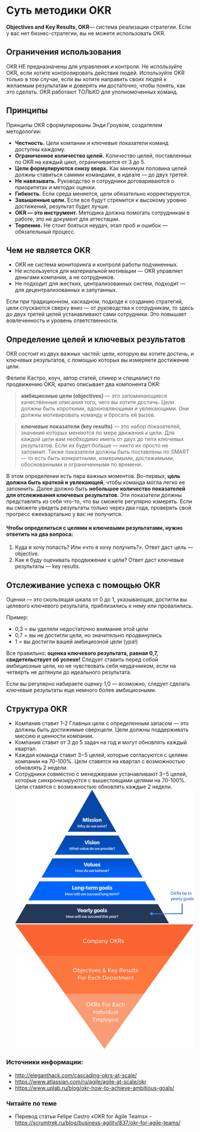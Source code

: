 # Суть методики OKR

**Objectives and Key Results, OKR**— система реализации стратегии. Если у вас нет бизнес-стратегии, вы не можете использовать OKR. 

## Ограничения использования
OKR НЕ предназначены для управления и контроля. Не используйте OKR, если хотите контролировать действия людей. 
Используйте OKR только в том случае, если вы хотите направить своих людей к желаемым результатам и доверять им достаточно, чтобы понять, как это сделать.
OKR работают ТОЛЬКО для уполномоченных команд.


## Принципы
Принципы OKR сформулированы Энди Гроувом, создателем методологии:
 - **Честность.** Цели компании и ключевые показатели команд доступны каждому.
 - **Ограниченное количество целей.** Количество целей, поставленных по OKR на каждый цикл, ограничивается от 3 до 5.
 - **Цели формулируются снизу вверх.** Как минимум половина целей должны ставиться самими командами, в идеале — до двух третей.
 - **Не навязывать.** Руководство и сотрудники договариваются о приоритетах и методах оценки.
 - **Гибкость.** Если среда меняется, цели обязательно корректируются.
 - **Завышенные цели.** Если все будут стремится к высокому уровню достижений, результат будет лучше.
 - **OKR — это инструмент.** Методика должна помогать сотрудникам в работе, это не документ для аттестации.
 - **Терпение.** Не стоит бояться неудач, этап проб и ошибок — обязательный процесс.

## Чем не является OKR
 - OKR не система мониторинга и контроля работы подчиненных.
 - Не используется для материальной мотивации — OKR управляет деньгами компании, а не сотрудников.
 - Не подходит для жестких, централизованных систем, подходит — для децентрализованных и запутанных.

Если при традиционном, каскадном, подходе к созданию стратегий, цели спускаются сверху вниз — от руководства к сотрудникам, 
то здесь до двух третей целей устанавливают сами сотрудники. Это повышает вовлеченность и уровень ответственности.



##  Определение целей и ключевых результатов
OKR состоит из двух важных частей: цели, которую вы хотите достичь, и ключевых результатов, с помощью которых вы измеряете достижение цели.

Фелипе Кастро, коуч, автор статей, спикер и специалист по продвижению OKR, кратко описывает два компонента OKR:
> **амбициозные цели (objectives)** — это запоминающиеся качественные описания того, чего вы хотите достичь. Цели должны быть короткими, вдохновляющими и увлекающими. Они должны мотивировать команду и бросать ей вызов.

> **ключевые показатели (key results)** — это набор показателей, значения которых меняются по мере движения к цели. Для каждой цели вам необходимо иметь от двух до пяти ключевых результатов. Если их будет больше — никто их просто не запомнит. Также показатели должны быть поставлены по *SMART* — то есть быть конкретными, измеримыми, достижимыми, обоснованными и ограниченными по времени.

В этом определении есть пара важных моментов. Во-первых, **цель должна быть краткой и увлекающей**, чтобы команда могла легко ее запомнить. Далее должно быть **небольшое количество показателей для отслеживания ключевых результатов**. 
Эти показатели должны представлять из себя что-то, что вы сможете регулярно измерять. Если вы сможете увидеть результаты только через два года, проверять свой прогресс ежеквартально у вас не получится.

#### Чтобы определиться с целями и ключевыми результатами, нужно ответить на два вопроса:
1. Куда я хочу попасть? Или «что я хочу получить?». Ответ даст цель — objective.
2. Как я буду оценивать продвижение к цели? Ответ даст ключевые результаты — key results.

## Отслеживание успеха с помощью OKR
Оценки — это скользящая шкала от 0 до 1, указывающая, достигли вы целевого ключевого результата, приблизились к нему или провалились. 

Пример:
 - 0,3 = вы уделяли недостаточно внимания этой цели
 - 0,7 = вы не достигли цели, но значительно продвинулись
 - 1 = вы достигли вашей амбициозной цели (ура!)

Все правильно: **оценка ключевого результата, равная 0,7, свидетельствует об успехе!** Следует ставить перед собой амбициозные цели, но не чувствовать себя неудачником, если на четверть не дотянули до идеального результата.

Если вы регулярно набираете оценку 1,0 — возможно, следует сделать ключевые результаты еще немного более амбициозными.

## Структура OKR
 - Компания ставит 1-2 Главных цели с определенным запасом — это должны быть достижимые сверхцели. Цели должны поддерживать миссию и ценности компании.
 - Компания ставит от 3 до 5 задач на год и могут обновлять каждый квартал.
 - Каждая команда ставит 3−5 целей, которые согласуются с целями компании на 70-100%. Цели ставятся на квартал с возможностью обновлять 2 недели.
 - Сотрудники совместно с менеджерами устанавливают 3−5 целей, которые синхронизируются с вышестоящими целями на 70-100%. Цели ставятся с возможностью обновлять каждые 2 недели.
![Agile-Coach_OKRs-diagram_1120x986@2x.png](Agile-Coach_OKRs-diagram_1120x986@2x.png) 
![pyramid2x.png](pyramid2x.png) 





### Источники информации:
 - http://eleganthack.com/cascading-okrs-at-scale/
 - https://www.atlassian.com/ru/agile/agile-at-scale/okr
 - https://www.uplab.ru/blog/okr-how-to-achieve-ambitious-goals/
 
 
### Читайте по теме
 - Перевод статьи Felipe Castro «OKR for Agile Teams» - https://scrumtrek.ru/blog/business-agility/837/okr-for-agile-teams/
 
